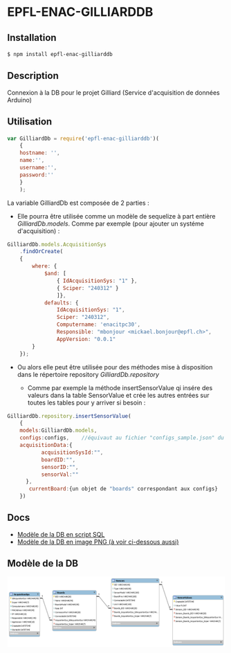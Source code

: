 # EPFL-ENAC-GILLIARDDB

## Installation

```bash
$ npm install epfl-enac-gilliarddb
```

## Description

Connexion à la DB pour le projet Gilliard (Service d'acquisition de données Arduino)

## Utilisation

```js
var GilliardDb = require('epfl-enac-gilliarddb')(
    { 
    hostname: '',
    name:'',
    username:'',
    password:''
    }
    );
```

La variable GilliardDb est composée de 2 parties : 
* Elle pourra être utilisée comme un modèle de sequelize à part entière *GilliardDb.models*.
Comme par exemple (pour ajouter un systéme d'acquisition) :

```js
GilliardDb.models.AcquisitionSys
    .findOrCreate(
    {
        where: { 
            $and: [
                { IdAcquisitionSys: "1" },
                { Sciper: "240312" }
                ]},
            defaults: {
                IdAcquisitionSys: "1",
                Sciper: "240312",
                Computername: 'enacitpc30',
                Responsible: "mbonjour <mickael.bonjour@epfl.ch>",
                AppVersion: "0.0.1"
        }
    });
```

* Ou alors elle peut être utilisée pour des méthodes mise à disposition dans le répertoire repository *GilliardDb.repository*

    * Comme par exemple la méthode insertSensorValue qi insére des valeurs dans la table SensorValue et crée les autres entrées sur toutes les tables pour y arriver si besoin :

```js
GilliardDb.repository.insertSensorValue(
    {
    models:GilliardDb.models,
    configs:configs,    //équivaut au fichier "configs_sample.json" du projet Gilliard
    acquisitionData:{
           acquisitionSysId:"",
           boardID:"",
           sensorID:"",
           sensorVal:""
      },
       currentBoard:{un objet de "boards" correspondant aux configs} 
    })
```

## Docs

* [Modèle de la DB en script SQL](./docs/GilliardDbModel.sql)
* [Modèle de la DB en image PNG (à voir ci-dessous aussi)](./docs/GilliardDbModel.png)

## Modèle de la DB

[![Modèle de la DB](./docs/GilliardDbModel.png)](http://enacit2.epfl.ch/)